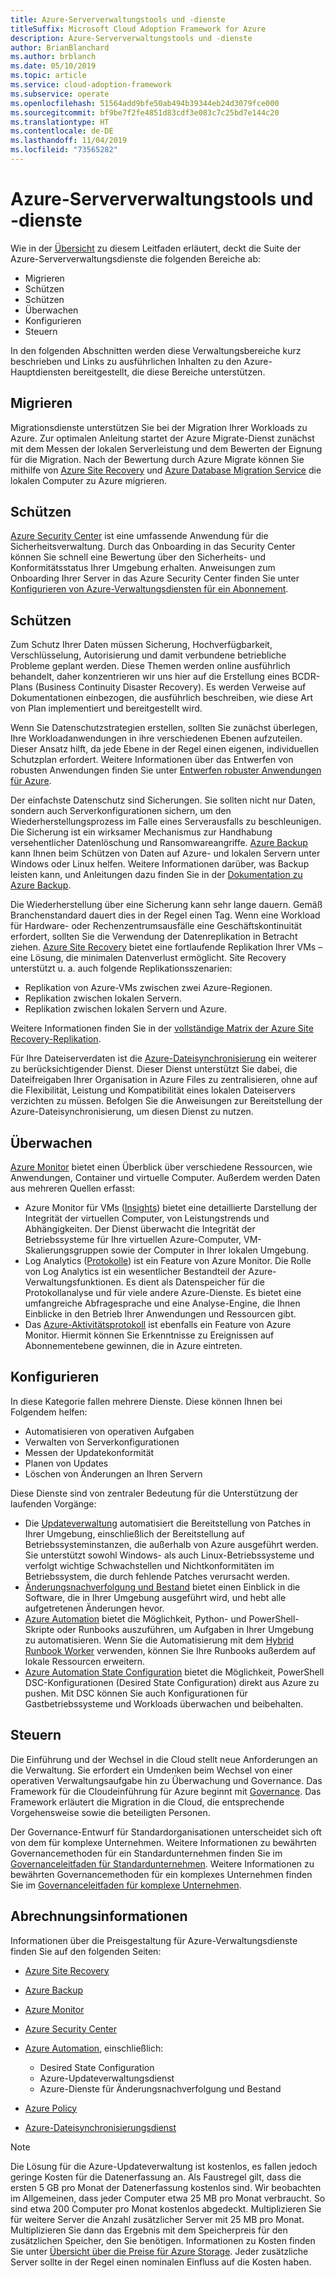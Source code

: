 ```yaml
---
title: Azure-Serververwaltungstools und -dienste
titleSuffix: Microsoft Cloud Adoption Framework for Azure
description: Azure-Serververwaltungstools und -dienste
author: BrianBlanchard
ms.author: brblanch
ms.date: 05/10/2019
ms.topic: article
ms.service: cloud-adoption-framework
ms.subservice: operate
ms.openlocfilehash: 51564add9bfe50ab494b39344eb24d3079fce000
ms.sourcegitcommit: bf9be7f2fe4851d83cdf3e083c7c25bd7e144c20
ms.translationtype: HT
ms.contentlocale: de-DE
ms.lasthandoff: 11/04/2019
ms.locfileid: "73565282"
---
```

# <a name="azure-server-management-tools-and-services"></a>Azure-Serververwaltungstools und -dienste

Wie in der [Übersicht](./index.md) zu diesem Leitfaden erläutert, deckt die Suite der Azure-Serververwaltungsdienste die folgenden Bereiche ab:

- Migrieren
- Schützen
- Schützen
- Überwachen
- Konfigurieren
- Steuern

In den folgenden Abschnitten werden diese Verwaltungsbereiche kurz beschrieben und Links zu ausführlichen Inhalten zu den Azure-Hauptdiensten bereitgestellt, die diese Bereiche unterstützen.

## <a name="migrate"></a>Migrieren

Migrationsdienste unterstützen Sie bei der Migration Ihrer Workloads zu Azure. Zur optimalen Anleitung startet der Azure Migrate-Dienst zunächst mit dem Messen der lokalen Serverleistung und dem Bewerten der Eignung für die Migration. Nach der Bewertung durch Azure Migrate können Sie mithilfe von [Azure Site Recovery](https://docs.microsoft.com/azure/site-recovery/site-recovery-overview) und [Azure Database Migration Service](https://docs.microsoft.com/azure/dms/dms-overview) die lokalen Computer zu Azure migrieren.

## <a name="secure"></a>Schützen

[Azure Security Center](https://docs.microsoft.com/azure/security-center/security-center-intro) ist eine umfassende Anwendung für die Sicherheitsverwaltung. Durch das Onboarding in das Security Center können Sie schnell eine Bewertung über den Sicherheits- und Konformitätsstatus Ihrer Umgebung erhalten. Anweisungen zum Onboarding Ihrer Server in das Azure Security Center finden Sie unter [Konfigurieren von Azure-Verwaltungsdiensten für ein Abonnement](./onboard-at-scale.md#azure-security-center).

## <a name="protect"></a>Schützen

Zum Schutz Ihrer Daten müssen Sicherung, Hochverfügbarkeit, Verschlüsselung, Autorisierung und damit verbundene betriebliche Probleme geplant werden. Diese Themen werden online ausführlich behandelt, daher konzentrieren wir uns hier auf die Erstellung eines BCDR-Plans (Business Continuity Disaster Recovery). Es werden Verweise auf Dokumentationen einbezogen, die ausführlich beschreiben, wie diese Art von Plan implementiert und bereitgestellt wird.

Wenn Sie Datenschutzstrategien erstellen, sollten Sie zunächst überlegen, Ihre Workloadanwendungen in ihre verschiedenen Ebenen aufzuteilen. Dieser Ansatz hilft, da jede Ebene in der Regel einen eigenen, individuellen Schutzplan erfordert. Weitere Informationen über das Entwerfen von robusten Anwendungen finden Sie unter [Entwerfen robuster Anwendungen für Azure](https://docs.microsoft.com/azure/architecture/resiliency).

Der einfachste Datenschutz sind Sicherungen. Sie sollten nicht nur Daten, sondern auch Serverkonfigurationen sichern, um den Wiederherstellungsprozess im Falle eines Serverausfalls zu beschleunigen. Die Sicherung ist ein wirksamer Mechanismus zur Handhabung versehentlicher Datenlöschung und Ransomwareangriffe. [Azure Backup](https://docs.microsoft.com/azure/backup) kann Ihnen beim Schützen von Daten auf Azure- und lokalen Servern unter Windows oder Linux helfen. Weitere Informationen darüber, was Backup leisten kann, und Anleitungen dazu finden Sie in der [Dokumentation zu Azure Backup](https://docs.microsoft.com/azure/backup/backup-overview).

Die Wiederherstellung über eine Sicherung kann sehr lange dauern. Gemäß Branchenstandard dauert dies in der Regel einen Tag. Wenn eine Workload für Hardware- oder Rechenzentrumsausfälle eine Geschäftskontinuität erfordert, sollten Sie die Verwendung der Datenreplikation in Betracht ziehen. [Azure Site Recovery](https://docs.microsoft.com/azure/site-recovery/site-recovery-overview) bietet eine fortlaufende Replikation Ihrer VMs – eine Lösung, die minimalen Datenverlust ermöglicht. Site Recovery unterstützt u. a. auch folgende Replikationsszenarien:

- Replikation von Azure-VMs zwischen zwei Azure-Regionen.
- Replikation zwischen lokalen Servern.
- Replikation zwischen lokalen Servern und Azure.

Weitere Informationen finden Sie in der [vollständige Matrix der Azure Site Recovery-Replikation](https://docs.microsoft.com/azure/site-recovery/site-recovery-overview#what-can-i-replicate).

Für Ihre Dateiserverdaten ist die [Azure-Dateisynchronisierung](https://docs.microsoft.com/azure/storage/files/storage-sync-files-planning) ein weiterer zu berücksichtigender Dienst. Dieser Dienst unterstützt Sie dabei, die Dateifreigaben Ihrer Organisation in Azure Files zu zentralisieren, ohne auf die Flexibilität, Leistung und Kompatibilität eines lokalen Dateiservers verzichten zu müssen. Befolgen Sie die Anweisungen zur Bereitstellung der Azure-Dateisynchronisierung, um diesen Dienst zu nutzen.

## <a name="monitor"></a>Überwachen

[Azure Monitor](https://docs.microsoft.com/azure/azure-monitor/overview) bietet einen Überblick über verschiedene Ressourcen, wie Anwendungen, Container und virtuelle Computer. Außerdem werden Daten aus mehreren Quellen erfasst:

- Azure Monitor für VMs ([Insights](https://docs.microsoft.com/azure/azure-monitor/insights/vminsights-overview)) bietet eine detaillierte Darstellung der Integrität der virtuellen Computer, von Leistungstrends und Abhängigkeiten. Der Dienst überwacht die Integrität der Betriebssysteme für Ihre virtuellen Azure-Computer, VM-Skalierungsgruppen sowie der Computer in Ihrer lokalen Umgebung.
- Log Analytics ([Protokolle](https://docs.microsoft.com/azure/azure-monitor/platform/data-collection#logs)) ist ein Feature von Azure Monitor. Die Rolle von Log Analytics ist ein wesentlicher Bestandteil der Azure-Verwaltungsfunktionen. Es dient als Datenspeicher für die Protokollanalyse und für viele andere Azure-Dienste. Es bietet eine umfangreiche Abfragesprache und eine Analyse-Engine, die Ihnen Einblicke in den Betrieb Ihrer Anwendungen und Ressourcen gibt.
- Das [Azure-Aktivitätsprotokoll](https://docs.microsoft.com/azure/azure-monitor/platform/activity-logs-overview) ist ebenfalls ein Feature von Azure Monitor. Hiermit können Sie Erkenntnisse zu Ereignissen auf Abonnementebene gewinnen, die in Azure eintreten.

## <a name="configure"></a>Konfigurieren

In diese Kategorie fallen mehrere Dienste. Diese können Ihnen bei Folgendem helfen:

- Automatisieren von operativen Aufgaben
- Verwalten von Serverkonfigurationen
- Messen der Updatekonformität
- Planen von Updates
- Löschen von Änderungen an Ihren Servern

Diese Dienste sind von zentraler Bedeutung für die Unterstützung der laufenden Vorgänge:

- Die [Updateverwaltung](https://docs.microsoft.com/azure/automation/automation-update-management#view-update-assessments) automatisiert die Bereitstellung von Patches in Ihrer Umgebung, einschließlich der Bereitstellung auf Betriebssysteminstanzen, die außerhalb von Azure ausgeführt werden. Sie unterstützt sowohl Windows- als auch Linux-Betriebssysteme und verfolgt wichtige Schwachstellen und Nichtkonformitäten im Betriebssystem, die durch fehlende Patches verursacht werden.
- [Änderungsnachverfolgung und Bestand](https://docs.microsoft.com/azure/automation/change-tracking) bietet einen Einblick in die Software, die in Ihrer Umgebung ausgeführt wird, und hebt alle aufgetretenen Änderungen hevor.
- [Azure Automation](https://docs.microsoft.com/azure/automation/automation-intro) bietet die Möglichkeit, Python- und PowerShell-Skripte oder Runbooks auszuführen, um Aufgaben in Ihrer Umgebung zu automatisieren. Wenn Sie die Automatisierung mit dem [Hybrid Runbook Worker](https://docs.microsoft.com/azure/automation/automation-hybrid-runbook-worker) verwenden, können Sie Ihre Runbooks außerdem auf lokale Ressourcen erweitern.
- [Azure Automation State Configuration](https://docs.microsoft.com/azure/automation/automation-dsc-overview) bietet die Möglichkeit, PowerShell DSC-Konfigurationen (Desired State Configuration) direkt aus Azure zu pushen. Mit DSC können Sie auch Konfigurationen für Gastbetriebssysteme und Workloads überwachen und beibehalten.

## <a name="govern"></a>Steuern

Die Einführung und der Wechsel in die Cloud stellt neue Anforderungen an die Verwaltung. Sie erfordert ein Umdenken beim Wechsel von einer operativen Verwaltungsaufgabe hin zu Überwachung und Governance. Das Framework für die Cloudeinführung für Azure beginnt mit [Governance](../../govern/index.md). Das Framework erläutert die Migration in die Cloud, die entsprechende Vorgehensweise sowie die beteiligten Personen.

Der Governance-Entwurf für Standardorganisationen unterscheidet sich oft von dem für komplexe Unternehmen. Weitere Informationen zu bewährten Governancemethoden für ein Standardunternehmen finden Sie im [Governanceleitfaden für Standardunternehmen](../../govern/guides/standard/index.md). Weitere Informationen zu bewährten Governancemethoden für ein komplexes Unternehmen finden Sie im [Governanceleitfaden für komplexe Unternehmen](../../govern/guides/complex/index.md).

## <a name="billing-information"></a>Abrechnungsinformationen

Informationen über die Preisgestaltung für Azure-Verwaltungsdienste finden Sie auf den folgenden Seiten:

- [Azure Site Recovery](https://azure.microsoft.com/pricing/details/site-recovery)

- [Azure Backup](https://azure.microsoft.com/pricing/details/backup)

- [Azure Monitor](https://azure.microsoft.com/pricing/details/monitor)

- [Azure Security Center](https://azure.microsoft.com/pricing/details/security-center)

- [Azure Automation](https://azure.microsoft.com/pricing/details/automation), einschließlich:
  - Desired State Configuration
  - Azure-Updateverwaltungsdienst
  - Azure-Dienste für Änderungsnachverfolgung und Bestand

- [Azure Policy](https://azure.microsoft.com/pricing/details/azure-policy)

- [Azure-Dateisynchronisierungsdienst](https://azure.microsoft.com/pricing/details/storage/blobs)

> [!NOTE]
> Die Lösung für die Azure-Updateverwaltung ist kostenlos, es fallen jedoch geringe Kosten für die Datenerfassung an. Als Faustregel gilt, dass die ersten 5 GB pro Monat der Datenerfassung kostenlos sind. Wir beobachten im Allgemeinen, dass jeder Computer etwa 25 MB pro Monat verbraucht. So sind etwa 200 Computer pro Monat kostenlos abgedeckt. Multiplizieren Sie für weitere Server die Anzahl zusätzlicher Server mit 25 MB pro Monat. Multiplizieren Sie dann das Ergebnis mit dem Speicherpreis für den zusätzlichen Speicher, den Sie benötigen. Informationen zu Kosten finden Sie unter [Übersicht über die Preise für Azure Storage](https://azure.microsoft.com/pricing/details/storage). Jeder zusätzliche Server sollte in der Regel einen nominalen Einfluss auf die Kosten haben.
